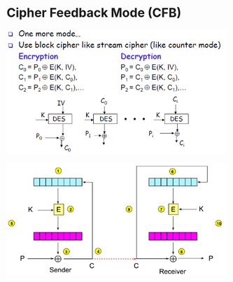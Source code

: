 # Cipher Feedback Mode \(CFB\)

![](../../.gitbook/assets/image%20%2865%29.png)

![](../../.gitbook/assets/image%20%2844%29.png)


